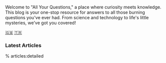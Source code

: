 Welcome to "All Your Questions," a place where curiosity meets knowledge. This blog is your one-stop resource for answers to all those burning questions you've ever had. From science and technology to life's little mysteries, we've got you covered!

[🇬🇧](.) [🇹🇷](tr/)

### Latest Articles

% articles:detailed